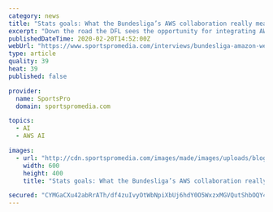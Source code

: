 ```yaml
---
category: news
title: "Stats goals: What the Bundesliga’s AWS collaboration really means"
excerpt: "Down the road the DFL sees the opportunity for integrating AWS’ artificial intelligence (AI) technology into its 5G products. The next-generation statistics platform will even provide fans with real-time predictions on when a goal is likely to be scored, while it will also highlight how teams are performing tactically. To discover more ..."
publishedDateTime: 2020-02-20T14:52:00Z
webUrl: "https://www.sportspromedia.com/interviews/bundesliga-amazon-web-services-statistics-artificial-intelligence-dfl"
type: article
quality: 39
heat: 39
published: false

provider:
  name: SportsPro
  domain: sportspromedia.com

topics:
  - AI
  - AWS AI

images:
  - url: "http://cdn.sportspromedia.com/images/made/images/uploads/blogs/19.02.20_AWS_Bund_4_600_400.jpg"
    width: 600
    height: 400
    title: "Stats goals: What the Bundesliga’s AWS collaboration really means"

secured: "CYMGaCXu42abRrATh/df4zuIvyOtWbNpiXbUj6hdY0O5WxzxMGVQutShbOQY4NgtNyLOE8HERuRuoOjB1R3O8xpQgPWwlyKdyI9d02/PfMiAJhWHTfol7YFsiiTUeG+f+YI8xdxYKbPezwPCFky26MNaVZ71P+BKmBK61t0TBWSGtbbwp05m+A4iq7AdmrhoMVL3fgD7BclxEwsNvFC18EsnV1YBGK67Vi+7wOXpypb4/nHfY6nb/LMN0WEJYsoc4QwUWUU2UktFfIbHmjpqSR0eYzfIWuzLoTC0aYvnEWDOZYtFHHbxPMvtJADkfQS0FsmyvfJkNjIs/hrzUU+pbRgiBb73bm2hAJEnkTOw/IkFPrM+VQo/ApdNufM+dRIxn9sV51QPrRpoGRHFWgwy0sSD6aIJ+j7JvpRzrit8yZ8059kdIvZhS+z7rjzMQqD6puUK1m9ETEdznzX9AJr82aKanogN87fHzsZHYzxat3k=;cniHYzZg06m29HPmSUj/2Q=="
---
```


